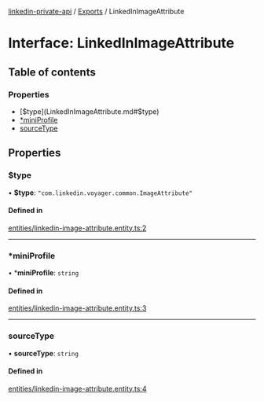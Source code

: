 [linkedin-private-api](../README.md) / [Exports](../modules.md) / LinkedInImageAttribute

# Interface: LinkedInImageAttribute

## Table of contents

### Properties

- [$type](LinkedInImageAttribute.md#$type)
- [*miniProfile](LinkedInImageAttribute.md#*miniprofile)
- [sourceType](LinkedInImageAttribute.md#sourcetype)

## Properties

### $type

• **$type**: ``"com.linkedin.voyager.common.ImageAttribute"``

#### Defined in

[entities/linkedin-image-attribute.entity.ts:2](https://github.com/SkyberSolutions/linkedin-private-api/blob/2fe9e6a/src/entities/linkedin-image-attribute.entity.ts#L2)

___

### *miniProfile

• ***miniProfile**: `string`

#### Defined in

[entities/linkedin-image-attribute.entity.ts:3](https://github.com/SkyberSolutions/linkedin-private-api/blob/2fe9e6a/src/entities/linkedin-image-attribute.entity.ts#L3)

___

### sourceType

• **sourceType**: `string`

#### Defined in

[entities/linkedin-image-attribute.entity.ts:4](https://github.com/SkyberSolutions/linkedin-private-api/blob/2fe9e6a/src/entities/linkedin-image-attribute.entity.ts#L4)

